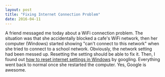 ```yaml
---
layout: post
title: "Fixing Internet Connection Problem"
date: 2016-04-11
---
```


A friend messaged me today about a WiFi connection problem. The situation was that she accidentally blocked a cafe's WiFi network, then her computer (Windows) started showing "can't connect to this network" when she tried to connect to a school network. Obviously, the network setting had been messed up. Resetting the setting should be able to fix it. Then, I found out [how to reset internet settings in Windows](http://www.pcadvisor.co.uk/how-to/windows/how-completely-reset-internet-settings-in-windows-3606337/) by googling. Everything went back to normal once she restarted the computer. Yes, Google is awesome.



